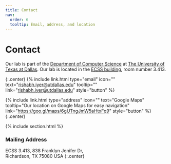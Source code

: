 ```yaml
---
title: Contact
nav:
  order: 6
  tooltip: Email, address, and location
---
```


# <i class="fas fa-envelope"></i>Contact

Our lab is part of the [Department of Computer Science](https://cs.utdallas.edu/) at [The University of Texas at Dallas](https://www.utdallas.edu/). Our lab is located in the [ECSS building](https://engineering.utdallas.edu/), room number 3.413.

{:.center}
{%
  include link.html
  type="email"
  icon=""
  text="rishabh.iyer@utdallas.edu"
  tooltip=""
  link="rishabh.iyer@utdallas.edu"
  style="button"
%}

{%
  include link.html
  type="address"
  icon=""
  text="Google Maps"
  tooltip="Our location on Google Maps for easy navigation"
  link="https://goo.gl/maps/6gUTngJmW5aHtxFq9"
  style="button"
%}
{:.center}

{% include section.html %}

### <i class="fas fa-mail-bulk"></i>Mailing Address

ECSS 3.413, 
838 Franklyn Jenifer Dr,  
Richardson, TX 75080
USA
{:.center}
